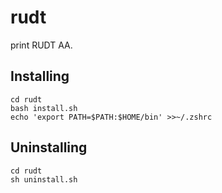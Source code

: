 rudt
======================
print RUDT AA.

Installing
------
```
cd rudt
bash install.sh
echo 'export PATH=$PATH:$HOME/bin' >>~/.zshrc
```

Uninstalling
------
```
cd rudt
sh uninstall.sh
```